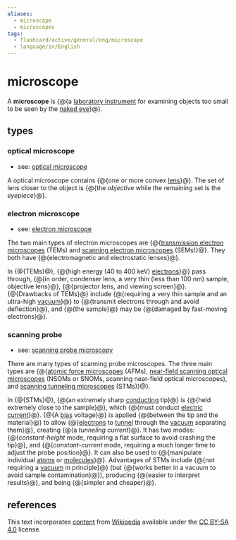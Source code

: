 ```yaml
---
aliases:
  - microscope
  - microscopes
tags:
  - flashcard/active/general/eng/microscope
  - language/in/English
---
```


# microscope

A __microscope__ is {@{a [laboratory instrument](laboratory%20equipment.md) for examining objects too small to be seen by the [naked eye](naked%20eye.md)}@}. <!--SR:!2030-04-08,1965,350-->

## types

### optical microscope

- see: [optical microscope](optical%20microscope.md)

A optical microscope contains {@{one or more convex [lens](lens.md)}@}. The set of lens closer to the object is {@{the _objective_ while the remaining set is the _eyepiece_}@}. <!--SR:!2026-05-22,774,310!2031-05-05,2269,350-->

### electron microscope

- see: [electron microscope](electron%20microscope.md)

The two main types of electron microscopes are {@{[transmission electron microscopes](transmission%20electron%20microscope.md) (TEMs) and [scanning electron microscopes](scanning%20electron%20microscope.md) (SEMs)}@}. They both have {@{electromagnetic and electrostatic lenses}@}. <!--SR:!2028-10-07,1423,330!2026-07-04,786,310-->

In {@{TEMs}@}, {@{high energy \(40 to 400 keV\) [electrons](electron.md)}@} pass through, {@{in order, condenser lens, a very thin \(less than 100 nm\) sample, objective lens}@}, {@{projector lens, and viewing screen}@}. {@{Drawbacks of TEMs}@} include {@{requiring a very thin sample and an ultra-high [vacuum](vacuum.md)}@} to {@{transmit electrons through and avoid deflection}@}, and {@{the sample}@} may be {@{damaged by fast-moving electrons}@}. <!--SR:!2025-12-28,625,290!2026-01-08,280,170!2026-07-01,255,210!2025-10-06,4,310!2025-10-06,4,310!2025-10-06,4,310!2025-10-06,4,310!2025-10-06,4,310!2025-10-06,4,310-->

### scanning probe

- see: [scanning probe microscopy](scanning%20probe%20microscopy.md)

There are many types of scanning probe microscopes. The three main types are {@{[atomic force microscopes](atomic%20force%20microscope.md) (AFMs), [near-field scanning optical microscopes](near-field%20scanning%20optical%20microscope.md) (NSOMs or SNOMs, scanning near-field optical microscopes), and [scanning tunneling microscopes](scanning%20tunneling%20microscope.md) (STMs)}@}. <!--SR:!2025-12-02,420,230-->

In {@{STMs}@}, {@{an extremely sharp [conducting](electrical%20conductor.md) tip}@} is {@{held extremely close to the sample}@}, which {@{must conduct [electric current](electric%20current.md)}@}. {@{A [bias](biasing.md) voltage}@} is applied {@{between the tip and the material}@} to allow {@{[electrons](electron.md) to [tunnel](quantum%20tunneling.md) through the [vacuum](vacuum.md) separating them}@}, creating {@{a _tunneling current_}@}. It has two modes: {@{_constant-height_ mode, requiring a flat surface to avoid crashing the tip}@}, and {@{_constant-current_ mode, requiring a much longer time to adjust the probe position}@}. It can also be used to {@{manipulate individual [atoms](atom.md) or [molecules](molecule.md)}@}. Advantages of STMs include {@{not requiring a [vacuum](vacuum.md) in principle}@} \(but {@{works better in a vacuum to avoid sample contamination}@}\), producing {@{easier to interpret results}@}, and being {@{simpler and cheaper}@}. <!--SR:!2026-05-25,248,210!2026-10-06,814,270!2029-11-26,1861,350!2027-09-22,968,250!2025-12-20,71,329!2025-12-19,70,329!2025-12-20,71,329!2025-12-19,70,329!2025-12-19,70,329!2025-12-21,72,329!2025-12-19,70,329!2025-12-20,71,329!2025-12-20,71,329!2025-12-20,71,329!2025-12-19,70,329-->

## references

This text incorporates [content](https://en.wikipedia.org/wiki/microscope) from [Wikipedia](Wikipedia.md) available under the [CC BY-SA 4.0](https://creativecommons.org/licenses/by-sa/4.0/) license.
